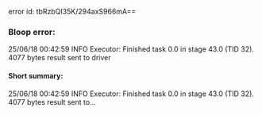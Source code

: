error id: tbRzbQI35K/294axS966mA==
### Bloop error:

25/06/18 00:42:59 INFO Executor: Finished task 0.0 in stage 43.0 (TID 32). 4077 bytes result sent to driver
#### Short summary: 

25/06/18 00:42:59 INFO Executor: Finished task 0.0 in stage 43.0 (TID 32). 4077 bytes result sent to...
